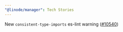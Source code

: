 ```yaml
---
"@linode/manager": Tech Stories
---
```


New `consistent-type-imports` es-lint warning ([#10540](https://github.com/linode/manager/pull/10540))
